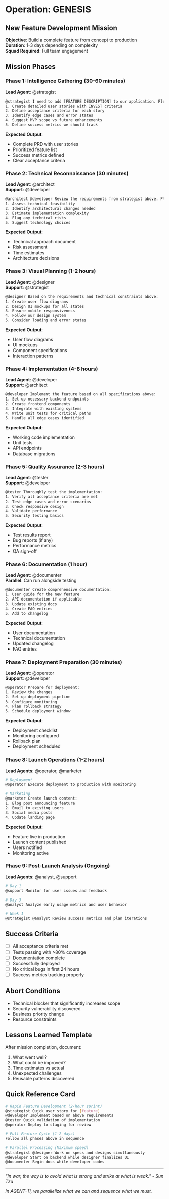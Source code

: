 # Operation: GENESIS

## New Feature Development Mission

**Objective**: Build a complete feature from concept to production  
**Duration**: 1-3 days depending on complexity  
**Squad Required**: Full team engagement

## Mission Phases

### Phase 1: Intelligence Gathering (30-60 minutes)

**Lead Agent**: @strategist

```bash
@strategist I need to add [FEATURE DESCRIPTION] to our application. Please:
1. Create detailed user stories with INVEST criteria
2. Define acceptance criteria for each story
3. Identify edge cases and error states
4. Suggest MVP scope vs future enhancements
5. Define success metrics we should track
```

**Expected Output**:

- Complete PRD with user stories
- Prioritized feature list
- Success metrics defined
- Clear acceptance criteria

### Phase 2: Technical Reconnaissance (30 minutes)

**Lead Agent**: @architect  
**Support**: @developer

```bash
@architect @developer Review the requirements from strategist above. Please:
1. Assess technical feasibility
2. Identify architectural changes needed
3. Estimate implementation complexity
4. Flag any technical risks
5. Suggest technology choices
```

**Expected Output**:

- Technical approach document
- Risk assessment
- Time estimates
- Architecture decisions

### Phase 3: Visual Planning (1-2 hours)

**Lead Agent**: @designer  
**Support**: @strategist

```bash
@designer Based on the requirements and technical constraints above:
1. Create user flow diagrams
2. Design UI mockups for all states
3. Ensure mobile responsiveness
4. Follow our design system
5. Consider loading and error states
```

**Expected Output**:

- User flow diagrams
- UI mockups
- Component specifications
- Interaction patterns

### Phase 4: Implementation (4-8 hours)

**Lead Agent**: @developer  
**Support**: @architect

```bash
@developer Implement the feature based on all specifications above:
1. Set up necessary backend endpoints
2. Create frontend components
3. Integrate with existing systems
4. Write unit tests for critical paths
5. Handle all edge cases identified
```

**Expected Output**:

- Working code implementation
- Unit tests
- API endpoints
- Database migrations

### Phase 5: Quality Assurance (2-3 hours)

**Lead Agent**: @tester  
**Support**: @developer

```bash
@tester Thoroughly test the implementation:
1. Verify all acceptance criteria are met
2. Test edge cases and error scenarios
3. Check responsive design
4. Validate performance
5. Security testing basics
```

**Expected Output**:

- Test results report
- Bug reports (if any)
- Performance metrics
- QA sign-off

### Phase 6: Documentation (1 hour)

**Lead Agent**: @documenter  
**Parallel**: Can run alongside testing

```bash
@documenter Create comprehensive documentation:
1. User guide for the new feature
2. API documentation if applicable
3. Update existing docs
4. Create FAQ entries
5. Add to changelog
```

**Expected Output**:

- User documentation
- Technical documentation
- Updated changelog
- FAQ entries

### Phase 7: Deployment Preparation (30 minutes)

**Lead Agent**: @operator  
**Support**: @developer

```bash
@operator Prepare for deployment:
1. Review the changes
2. Set up deployment pipeline
3. Configure monitoring
4. Plan rollback strategy
5. Schedule deployment window
```

**Expected Output**:

- Deployment checklist
- Monitoring configured
- Rollback plan
- Deployment scheduled

### Phase 8: Launch Operations (1-2 hours)

**Lead Agents**: @operator, @marketer

```bash
# Deployment
@operator Execute deployment to production with monitoring

# Marketing
@marketer Create launch content:
1. Blog post announcing feature
2. Email to existing users
3. Social media posts
4. Update landing page
```

**Expected Output**:

- Feature live in production
- Launch content published
- Users notified
- Monitoring active

### Phase 9: Post-Launch Analysis (Ongoing)

**Lead Agents**: @analyst, @support

```bash
# Day 1
@support Monitor for user issues and feedback

# Day 3
@analyst Analyze early usage metrics and user behavior

# Week 1
@strategist @analyst Review success metrics and plan iterations
```

## Success Criteria

- [ ] All acceptance criteria met
- [ ] Tests passing with >80% coverage
- [ ] Documentation complete
- [ ] Successfully deployed
- [ ] No critical bugs in first 24 hours
- [ ] Success metrics tracking properly

## Abort Conditions

- Technical blocker that significantly increases scope
- Security vulnerability discovered
- Business priority change
- Resource constraints

## Lessons Learned Template

After mission completion, document:

1. What went well?
2. What could be improved?
3. Time estimates vs actual
4. Unexpected challenges
5. Reusable patterns discovered

## Quick Reference Card

```bash
# Rapid Feature Development (2-hour sprint)
@strategist Quick user story for [feature]
@developer Implement based on above requirements
@tester Quick validation of implementation
@operator Deploy to staging for review

# Full Feature Cycle (1-2 days)
Follow all phases above in sequence

# Parallel Processing (Maximum speed)
@strategist @designer Work on specs and designs simultaneously
@developer Start on backend while designer finalizes UI
@documenter Begin docs while developer codes
```

---

_"In war, the way is to avoid what is strong and strike at what is weak." - Sun Tzu_

_In AGENT-11, we parallelize what we can and sequence what we must._
